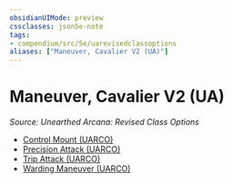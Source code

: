 ```yaml
---
obsidianUIMode: preview
cssclasses: json5e-note
tags:
- compendium/src/5e/uarevisedclassoptions
aliases: ["Maneuver, Cavalier V2 (UA)"]
---
```

# Maneuver, Cavalier V2 (UA)
*Source: Unearthed Arcana: Revised Class Options* 

- [Control Mount (UARCO)](/Systems/5e/optional-features/control-mount-uarevisedclassoptions.md)
- [Precision Attack (UARCO)](/Systems/5e/optional-features/precision-attack-uarevisedclassoptions.md)
- [Trip Attack (UARCO)](/Systems/5e/optional-features/trip-attack-uarevisedclassoptions.md)
- [Warding Maneuver (UARCO)](/Systems/5e/optional-features/warding-maneuver-uarevisedclassoptions.md)